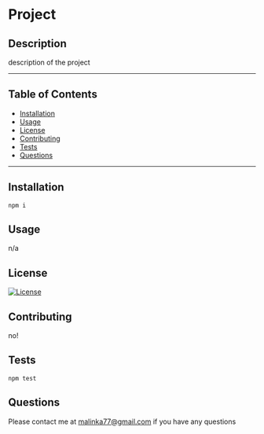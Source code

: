 
  # Project

  ## Description

  description of the project

  ---

  ## Table of Contents

  * [Installation](#installation)
  * [Usage](#usage)
  * [License](#license)
  * [Contributing](#contributing)
  * [Tests](#tests)
  * [Questions](#questions)

  ---

  ## Installation

  ```
  npm i
  ```

  ## Usage

  n/a

  ## License

  [![License](https://img.shields.io/badge/Unlicense-blue.svg)](http://unlicense.org/)

  ## Contributing

  no!

  ## Tests

  ```
  npm test
  ```

  ## Questions

  Please contact me at malinka77@gmail.com if you have any questions

